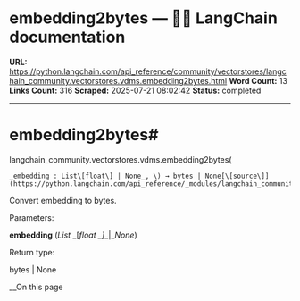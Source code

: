 # embedding2bytes — 🦜🔗 LangChain  documentation

**URL:** https://python.langchain.com/api_reference/community/vectorstores/langchain_community.vectorstores.vdms.embedding2bytes.html
**Word Count:** 13
**Links Count:** 316
**Scraped:** 2025-07-21 08:02:42
**Status:** completed

---

# embedding2bytes\#

langchain\_community.vectorstores.vdms.embedding2bytes\(

    _embedding : List\[float\] | None_, \) → bytes | None[\[source\]](https://python.langchain.com/api_reference/_modules/langchain_community/vectorstores/vdms.html#embedding2bytes)\#     

Convert embedding to bytes.

Parameters:     

**embedding** \(_List_ _\[__float_ _\]__|__None_\)

Return type:     

bytes | None

__On this page